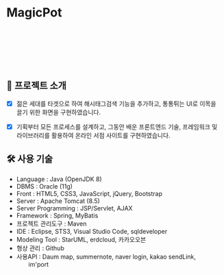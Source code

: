 # MagicPot
<br><br>
<p align="center">
<img align="center" style="margin:0 auto; height:10px;" src="https://user-images.githubusercontent.com/82758086/127101965-4583e037-78b9-437b-9a13-a5380cfe1b71.png">
</p>
<br>

## 📑 프로젝트 소개
  - [x] 젊은 세대를 타겟으로 하여 해시태그검색 기능을 추가하고, 통통튀는 UI로 이목을 끌기 위한 화면을 구현하였습니다.
  - [x] 기획부터 모든 프로세스를 설계하고, 그동안 배운 프론트엔드 기술, 프레임워크 및 라이브러리를 활용하여 온라인 서점 사이트를 구현하였습니다.


## 🛠 사용 기술

- Language : Java (OpenJDK 8)
- DBMS : Oracle (11g)
- Front : HTML5, CSS3, JavaScript, jQuery, Bootstrap
- Server : Apache Tomcat (8.5)
- Server Programming : JSP/Servlet, AJAX
- Framework : Spring, MyBatis
- 프로젝트 관리도구 : Maven
- IDE : Eclipse, STS3, Visual Studio Code, sqldeveloper
- Modeling Tool : StarUML, erdcloud, 카카오오븐
- 형상 관리 : Github
- 사용API : Daum map, summernote, naver login, kakao sendLink,
                     im'port
